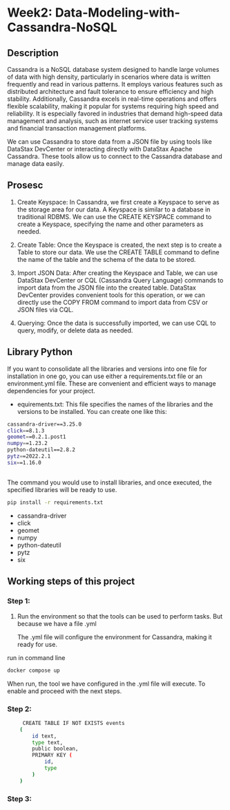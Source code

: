 # Week2: Data-Modeling-with-Cassandra-NoSQL

## Description
Cassandra is a NoSQL database system designed to handle large volumes of data with high density, particularly in scenarios where data is written frequently and read in various patterns. It employs various features such as distributed architecture and fault tolerance to ensure efficiency and high stability. Additionally, Cassandra excels in real-time operations and offers flexible scalability, making it popular for systems requiring high speed and reliability. It is especially favored in industries that demand high-speed data management and analysis, such as internet service user tracking systems and financial transaction management platforms.

We can use Cassandra to store data from a JSON file by using tools like DataStax DevCenter or interacting directly with DataStax Apache Cassandra. These tools allow us to connect to the Cassandra database and manage data easily.

## Prosesc
1. Create Keyspace:
   In Cassandra, we first create a Keyspace to serve as the storage area for our data. A Keyspace is similar to a database in
   traditional RDBMS. We can use the CREATE KEYSPACE command to create a Keyspace, specifying the name and other parameters as needed.

2. Create Table:
   Once the Keyspace is created, the next step is to create a Table to store our data. We use the CREATE TABLE command to define the
   name of the table and the schema of the data to be stored.

3. Import JSON Data:
   After creating the Keyspace and Table, we can use DataStax DevCenter or CQL (Cassandra Query Language) commands to import data from
   the JSON file into the created table. DataStax DevCenter provides convenient tools for this operation, or we can directly use the
   COPY FROM command to import data from CSV or JSON files via CQL.

4. Querying: Once the data is successfully imported, we can use CQL to query, modify, or delete data as needed.
  
## Library Python

If you want to consolidate all the libraries and versions into one file for installation in one go, you can use either a requirements.txt file or an environment.yml file. These are convenient and efficient ways to manage dependencies for your project.

- equirements.txt: This file specifies the names of the libraries and the versions to be installed. You can create one like this:
```bash
cassandra-driver==3.25.0
click==8.1.3
geomet==0.2.1.post1
numpy==1.23.2
python-dateutil==2.8.2
pytz==2022.2.1
six==1.16.0
```
## 
The command you would use to install libraries, and once executed, the specified libraries will be ready to use. 

```bash
pip install -r requirements.txt
```
- cassandra-driver
- click
- geomet
- numpy
- python-dateutil
- pytz
- six

## Working steps of this project
### Step 1: 

1. Run the environment so that the tools can be used to perform tasks.
   But because we have a file .yml

   The .yml file will configure the environment for Cassandra, making it ready for use.

run in command line
```bash
docker compose up
```
   When run, the tool we have configured in the .yml file will execute.
   To enable and proceed with the next steps.

### Step 2: 
```bash
     CREATE TABLE IF NOT EXISTS events
    (
        id text,
        type text,
        public boolean,
        PRIMARY KEY (
            id,
            type
        )
    )
```

### Step 3: 
